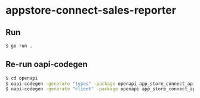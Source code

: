 # appstore-connect-sales-reporter

## Run

```sh
$ go run .
```

## Re-run oapi-codegen

```sh
$ cd openapi
$ oapi-codegen -generate "types" -package openapi app_store_connect_api_1.5.1_openapi_fixed.json > ./types.gen.go
$ oapi-codegen -generate "client" -package openapi app_store_connect_api_1.5.1_openapi_fixed.json > ./client.gen.go
```
